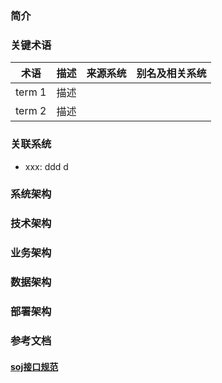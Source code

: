 ### 简介


### 关键术语



| 术语	        |      描述         |    来源系统    | 别名及相关系统   |
| ------------- |:-------------:|:-------------:|:-------------:|
| term 1        |     描述       |                  |               |
| term 2        |     描述       |                  |               |

### 关联系统

+ xxx: ddd d

### 系统架构

### 技术架构

### 业务架构

### 数据架构

### 部署架构

### 参考文档

#### [soj接口规范](spec.md)
